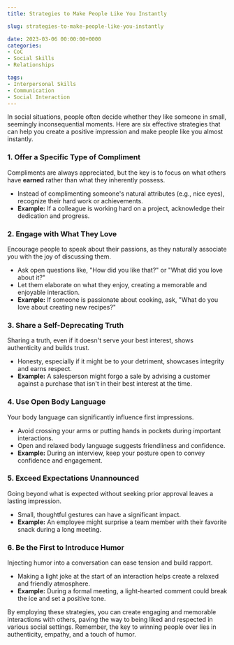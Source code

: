 ```yaml
---
title: Strategies to Make People Like You Instantly

slug: strategies-to-make-people-like-you-instantly

date: 2023-03-06 00:00:00+0000
categories:
- CoC
- Social Skills
- Relationships

tags:
- Interpersonal Skills
- Communication
- Social Interaction
---
```


In social situations, people often decide whether they like someone in small, seemingly inconsequential moments. Here are six effective strategies that can help you create a positive impression and make people like you almost instantly.

### 1. Offer a Specific Type of Compliment

Compliments are always appreciated, but the key is to focus on what others have **earned** rather than what they inherently possess.

- Instead of complimenting someone's natural attributes (e.g., nice eyes), recognize their hard work or achievements.
- **Example:** If a colleague is working hard on a project, acknowledge their dedication and progress.

### 2. Engage with What They Love

Encourage people to speak about their passions, as they naturally associate you with the joy of discussing them.

- Ask open questions like, "How did you like that?" or "What did you love about it?"
- Let them elaborate on what they enjoy, creating a memorable and enjoyable interaction.
- **Example:** If someone is passionate about cooking, ask, "What do you love about creating new recipes?"

### 3. Share a Self-Deprecating Truth

Sharing a truth, even if it doesn't serve your best interest, shows authenticity and builds trust.

- Honesty, especially if it might be to your detriment, showcases integrity and earns respect.
- **Example:** A salesperson might forgo a sale by advising a customer against a purchase that isn't in their best interest at the time.

### 4. Use Open Body Language

Your body language can significantly influence first impressions.

- Avoid crossing your arms or putting hands in pockets during important interactions.
- Open and relaxed body language suggests friendliness and confidence.
- **Example:** During an interview, keep your posture open to convey confidence and engagement.

### 5. Exceed Expectations Unannounced

Going beyond what is expected without seeking prior approval leaves a lasting impression.

- Small, thoughtful gestures can have a significant impact.
- **Example:** An employee might surprise a team member with their favorite snack during a long meeting.

### 6. Be the First to Introduce Humor

Injecting humor into a conversation can ease tension and build rapport.

- Making a light joke at the start of an interaction helps create a relaxed and friendly atmosphere.
- **Example:** During a formal meeting, a light-hearted comment could break the ice and set a positive tone.

By employing these strategies, you can create engaging and memorable interactions with others, paving the way to being liked and respected in various social settings. Remember, the key to winning people over lies in authenticity, empathy, and a touch of humor.
